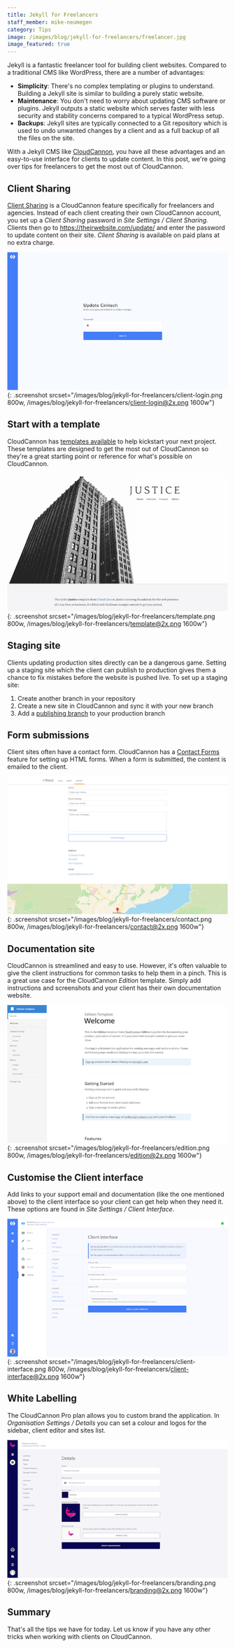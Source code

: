 ```yaml
---
title: Jekyll for Freelancers
staff_member: mike-neumegen
category: Tips
image: /images/blog/jekyll-for-freelancers/freelancer.jpg
image_featured: true
---
```



Jekyll is a fantastic freelancer tool for building client websites. Compared to a traditional CMS like WordPress, there are a number of advantages:

* **Simplicity**: There's no complex templating or plugins to understand. Building a Jekyll site is similar to building a purely static website.
* **Maintenance**: You don't need to worry about updating CMS software or plugins. Jekyll outputs a static website which serves faster with less security and stability concerns compared to a typical WordPress setup.
* **Backups**: Jekyll sites are typically connected to a Git repository which is used to undo unwanted changes by a client and as a full backup of all the files on the site.

With a Jekyll CMS like [CloudCannon](https://cloudcannon.com), you have all these advantages and an easy-to-use interface for clients to update content. In this post, we're going over tips for freelancers to get the most out of CloudCannon.

## Client Sharing

[Client Sharing](https://docs.cloudcannon.com/sharing/client-sharing/) is a CloudCannon feature specifically for freelancers and agencies. Instead of each client creating their own CloudCannon account, you set up a *Client Sharing* password in *Site Settings / Client Sharing.* Clients then go to https://theirwebsite.com/update/ and enter the password to update content on their site. *Client Sharing* is available on paid plans at no extra charge.

![](/images/blog/jekyll-for-freelancers/client-login.png){: .screenshot srcset="/images/blog/jekyll-for-freelancers/client-login.png 800w, /images/blog/jekyll-for-freelancers/client-login@2x.png 1600w"}

## Start with a template

CloudCannon has [templates available](https://learn.cloudcannon.com/jekyll-templates/) to help kickstart your next project. These templates are designed to get the most out of CloudCannon so they're a great starting point or reference for what's possible on CloudCannon.

![](/images/blog/jekyll-for-freelancers/template.png){: .screenshot srcset="/images/blog/jekyll-for-freelancers/template.png 800w, /images/blog/jekyll-for-freelancers/template@2x.png 1600w"}

## Staging site

Clients updating production sites directly can be a dangerous game. Setting up a staging site which the client can publish to production gives them a chance to fix mistakes before the website is pushed live. To set up a staging site:

1. Create another branch in your repository
2. Create a new site in CloudCannon and sync it with your new branch
3. Add a [publishing branch](https://docs.cloudcannon.com/syncing/publishing/) to your production branch

## Form submissions

Client sites often have a contact form. CloudCannon has a [Contact Forms](https://docs.cloudcannon.com/hosting/contact-forms/) feature for setting up HTML forms. When a form is submitted, the content is emailed to the client.

![](/images/blog/jekyll-for-freelancers/contact.png){: .screenshot srcset="/images/blog/jekyll-for-freelancers/contact.png 800w, /images/blog/jekyll-for-freelancers/contact@2x.png 1600w"}

## Documentation site

CloudCannon is streamlined and easy to use. However, it's often valuable to give the client instructions for common tasks to help them in a pinch. This is a great use case for the CloudCannon *Edition* template. Simply add instructions and screenshots and your client has their own documentation website.

![](/images/blog/jekyll-for-freelancers/edition.png){: .screenshot srcset="/images/blog/jekyll-for-freelancers/edition.png 800w, /images/blog/jekyll-for-freelancers/edition@2x.png 1600w"}

## Customise the Client interface

Add links to your support email and documentation (like the one mentioned above) to the client interface so your client can get help when they need it. These options are found in *Site Settings / Client Interface*.

![](/images/blog/jekyll-for-freelancers/client-interface.png){: .screenshot srcset="/images/blog/jekyll-for-freelancers/client-interface.png 800w, /images/blog/jekyll-for-freelancers/client-interface@2x.png 1600w"}

## White Labelling

The CloudCannon Pro plan allows you to custom brand the application. In *Organisation Settings / Details* you can set a colour and logos for the sidebar, client editor and sites list.

![](/images/blog/jekyll-for-freelancers/branding.png){: .screenshot srcset="/images/blog/jekyll-for-freelancers/branding.png 800w, /images/blog/jekyll-for-freelancers/branding@2x.png 1600w"}

## Summary

That's all the tips we have for today. Let us know if you have any other tricks when working with clients on CloudCannon.